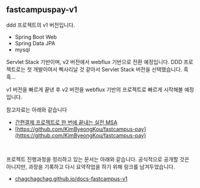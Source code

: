 ## fastcampuspay-v1
ddd 프로젝트의 v1 버전입니다.
- Spring Boot Web
- Spring Data JPA
- mysql

Servlet Stack 기반이며, v2 버전에서 webflux 기반으로 전환 예정입니다. DDD 프로젝트로는 첫 개발이여서 삑사리날 것 같아서 Servlet Stack 버전을 선택했습니다. 흑흑...
<br/>

v1 버전을 빠르게 끝낸 후 v2 버전을 webflux 기반의 프로젝트로 빠르게 시작해볼 예정입니다.<br/>

참고자료는 아래와 같습니다
- [간편결제 프로젝트로 한 번에 끝내는 실전 MSA](https://fastcampus.co.kr/dev_online_projectmsa)
- [https://github.com/KimByeongKou/fastcampus-pay](https://github.com/KimByeongKou/fastcampus-pay)

<br/>



프로젝트 진행과정을 정리하고 있는 문서는 아래와 같습니다. 공식적으로 공개할 것은 아니지만, 과정을 기록하고 다시 요약작업을 하기 위해 링크를 남겨두었습니다.

- [chagchagchag.github.io/docs-fastcampus-v1](https://chagchagchag.github.io/docs-fastcampuspay-v1/)

<br/>
